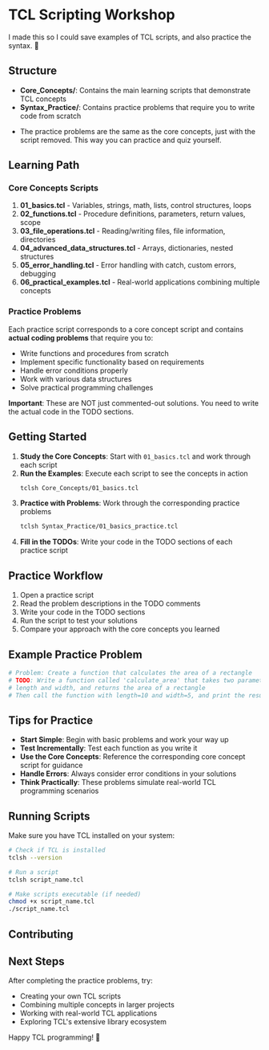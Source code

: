 # TCL Scripting Workshop

I made this so I could save examples of TCL scripts, and also practice the syntax. 🙂

## Structure

- **Core_Concepts/**: Contains the main learning scripts that demonstrate TCL concepts
- **Syntax_Practice/**: Contains practice problems that require you to write code from scratch
* The practice problems are the same as the core concepts, just with the script removed. This way you can practice and quiz yourself.

## Learning Path

### Core Concepts Scripts

1. **01_basics.tcl** - Variables, strings, math, lists, control structures, loops
2. **02_functions.tcl** - Procedure definitions, parameters, return values, scope
3. **03_file_operations.tcl** - Reading/writing files, file information, directories
4. **04_advanced_data_structures.tcl** - Arrays, dictionaries, nested structures
5. **05_error_handling.tcl** - Error handling with catch, custom errors, debugging
6. **06_practical_examples.tcl** - Real-world applications combining multiple concepts

### Practice Problems

Each practice script corresponds to a core concept script and contains **actual coding problems** that require you to:

- Write functions and procedures from scratch
- Implement specific functionality based on requirements
- Handle error conditions properly
- Work with various data structures
- Solve practical programming challenges

**Important**: These are NOT just commented-out solutions. You need to write the actual code in the TODO sections.

## Getting Started

1. **Study the Core Concepts**: Start with `01_basics.tcl` and work through each script
2. **Run the Examples**: Execute each script to see the concepts in action
   ```bash
   tclsh Core_Concepts/01_basics.tcl
   ```
3. **Practice with Problems**: Work through the corresponding practice problems
   ```bash
   tclsh Syntax_Practice/01_basics_practice.tcl
   ```
4. **Fill in the TODOs**: Write your code in the TODO sections of each practice script

## Practice Workflow

1. Open a practice script
2. Read the problem descriptions in the TODO comments
3. Write your code in the TODO sections
4. Run the script to test your solutions
5. Compare your approach with the core concepts you learned

## Example Practice Problem

```tcl
# Problem: Create a function that calculates the area of a rectangle
# TODO: Write a function called 'calculate_area' that takes two parameters:
# length and width, and returns the area of a rectangle
# Then call the function with length=10 and width=5, and print the result
```

## Tips for Practice

- **Start Simple**: Begin with basic problems and work your way up
- **Test Incrementally**: Test each function as you write it
- **Use the Core Concepts**: Reference the corresponding core concept script for guidance
- **Handle Errors**: Always consider error conditions in your solutions
- **Think Practically**: These problems simulate real-world TCL programming scenarios

## Running Scripts

Make sure you have TCL installed on your system:

```bash
# Check if TCL is installed
tclsh --version

# Run a script
tclsh script_name.tcl

# Make scripts executable (if needed)
chmod +x script_name.tcl
./script_name.tcl
```

## Contributing



## Next Steps

After completing the practice problems, try:
- Creating your own TCL scripts
- Combining multiple concepts in larger projects
- Working with real-world TCL applications
- Exploring TCL's extensive library ecosystem

Happy TCL programming! 🐢 